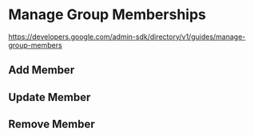 # Manage Group Memberships

https://developers.google.com/admin-sdk/directory/v1/guides/manage-group-members

## Add Member

## Update Member

## Remove Member
